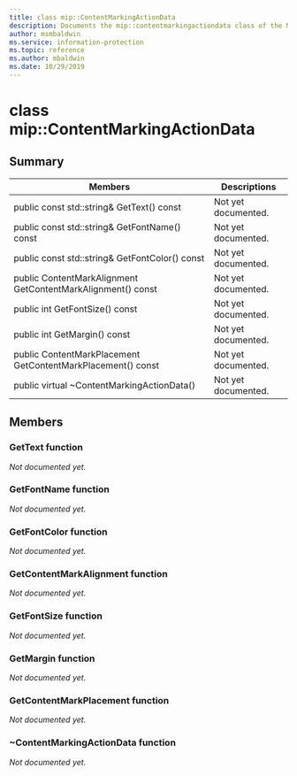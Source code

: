 ```yaml
---
title: class mip::ContentMarkingActionData 
description: Documents the mip::contentmarkingactiondata class of the Microsoft Information Protection (MIP) SDK.
author: msmbaldwin
ms.service: information-protection
ms.topic: reference
ms.author: mbaldwin
ms.date: 10/29/2019
---
```


# class mip::ContentMarkingActionData 
  
## Summary
 Members                        | Descriptions                                
--------------------------------|---------------------------------------------
public const std::string& GetText() const  | Not yet documented.
public const std::string& GetFontName() const  | Not yet documented.
public const std::string& GetFontColor() const  | Not yet documented.
public ContentMarkAlignment GetContentMarkAlignment() const  | Not yet documented.
public int GetFontSize() const  | Not yet documented.
public int GetMargin() const  | Not yet documented.
public ContentMarkPlacement GetContentMarkPlacement() const  | Not yet documented.
public virtual ~ContentMarkingActionData()  | Not yet documented.
  
## Members
  
### GetText function
_Not documented yet._

  
### GetFontName function
_Not documented yet._

  
### GetFontColor function
_Not documented yet._

  
### GetContentMarkAlignment function
_Not documented yet._

  
### GetFontSize function
_Not documented yet._

  
### GetMargin function
_Not documented yet._

  
### GetContentMarkPlacement function
_Not documented yet._

  
### ~ContentMarkingActionData function
_Not documented yet._
